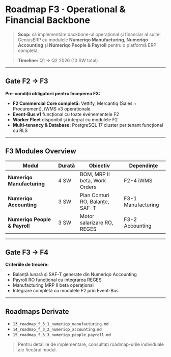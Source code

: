 # Roadmap F3 · Operational & Financial Backbone

> **Scop:** să implementăm backbone-ul operațional și financiar al suitei GeniusERP cu modulele **Numeriqo Manufacturing**, **Numeriqo Accounting** și **Numeriqo People & Payroll** pentru o platformă ERP completă.

> **Timeline:** Q1 → Q2 2026 (10 SW total)

---

## Gate F2 → F3

**Pre-condiții obligatorii pentru începerea F3:**
- **F2 Commercial Core completă:** Vettify, Mercantiq (Sales + Procurement), iWMS v3 operaționale
- **Event-Bus v1** funcțional cu toate événementele F2
- **Worker Fleet** disponibil și integrat cu modulele F2
- **Multi-tenancy & Database:** PostgreSQL 17 cluster per tenant funcțional cu RLS

---

## F3 Modules Overview

| Modul | Durată | Obiectiv | Dependințe |
|-------|--------|----------|-------------|
| **Numeriqo Manufacturing** | 4 SW | BOM, MRP II beta, Work Orders | F2-4 iWMS |
| **Numeriqo Accounting** | 3 SW | Plan Conturi RO, Balanțe, SAF-T | F3-1 Manufacturing |
| **Numeriqo People & Payroll** | 3 SW | Motor salarizare RO, REGES | F3-2 Accounting |

---

## Gate F3 → F4

**Criteriile de trecere:**
- Balanță lunară și SAF-T generate din Numeriqo Accounting
- Payroll RO funcțional cu integrarea REGES
- Manufacturing MRP II beta operațional
- Integrare completă cu modulele F2 prin Event-Bus

---

## Roadmaps Derivate

- `13_roadmap_f_3_1_numeriqo_manufacturing.md`
- `14_roadmap_f_3_2_numeriqo_accounting.md`
- `15_roadmap_f_3_3_numeriqo_people_payroll.md`

> Pentru detaliile de implementare, consultați roadmap-urile individuale ale fiecărui modul.
